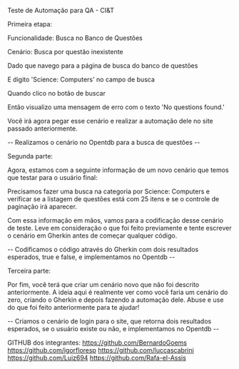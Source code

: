 Teste de Automação para QA - CI&T

Primeira etapa:

Funcionalidade: Busca no Banco de Questões

Cenário: Busca por questão inexistente

Dado que navego para a página de busca do banco de questões

E digito 'Science: Computers' no campo de busca

Quando clico no botão de buscar

Então visualizo uma mensagem de erro com o texto 'No questions found.'

Você irá agora pegar esse cenário e realizar a automação dele no site passado anteriormente.

-- Realizamos o cenário no Opentdb para a busca de questões --

	

Segunda parte:

Agora, estamos com a seguinte informação de um novo cenário que temos que testar para o usuário final:

Precisamos fazer uma busca na categoria por Science: Computers e verificar se a listagem de questões está com 25 itens e se o controle de paginação irá aparecer.

Com essa informação em mãos, vamos para a codificação desse cenário de teste. Leve em consideração o que foi feito previamente e tente escrever o cenário em Gherkin antes de começar qualquer código.
	
-- Codificamos o código através do Gherkin com dois resultados esperados, true e false, e implementamos no Opentdb --

	
Terceira parte:

Por fim, você terá que criar um cenário novo que não foi descrito anteriormente. A ideia aqui é realmente ver como você faria um cenário do zero, criando o Gherkin e depois fazendo a automação dele. Abuse e use do que foi feito anteriormente para te ajudar!

-- Criamos o cenário de login para o site, que retorna dois resultados esperados, se o usuário existe ou não, e implementamos no Opentdb -- 

GITHUB dos integrantes:
https://github.com/BernardoGoems
https://github.com/igorfloresp
https://github.com/luccascabrini
https://github.com/Luiz694
https://github.com/Rafa-el-Assis
